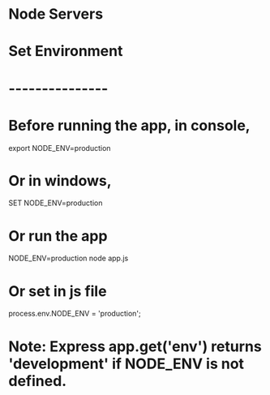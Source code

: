 # Node Servers

# Set Environment
# ---------------
# Before running the app, in console,
export NODE_ENV=production

# Or in windows,
SET NODE_ENV=production

# Or run the app
NODE_ENV=production node app.js

# Or set in js file
process.env.NODE_ENV = 'production';

# Note: Express app.get('env') returns 'development' if NODE_ENV is not defined.